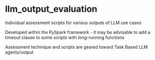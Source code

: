 # llm_output_evaluation
Individual assessment scripts for various outputs of LLM use cases

Developed within the PySpark framework - it may be advisable to add a timeout clause to some scripts with long-running functions

Assessment technique and scripts are geared toward Task Based LLM agents/output
